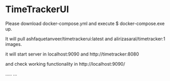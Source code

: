 # TimeTrackerUI

Please download docker-compose.yml and execute $ docker-compose.exe up.

It will pull ashfaquetanveer/timetrackerui:latest and alirizasaral/timetracker:1 images.

it will start server in localhost:9090 and http://timetracker:8080

and check working functionality in http://localhost:9090/

.....
...
